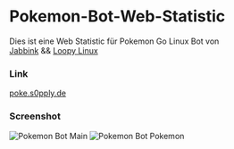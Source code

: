 # Pokemon-Bot-Web-Statistic

Dies ist eine Web Statistic für Pokemon Go Linux Bot von<br>
[Jabbink](https://github.com/jabbink/PokemonGoBot) && [Loopy Linux](https://loopy-linux.de/pokemon-go-bot/)

### Link

[poke.s0pply.de](http://poke.s0pply.de)


### Screenshot

![Pokemon Bot Main](http://poke.s0pply.de/poke1.PNG)
![Pokemon Bot Pokemon](http://poke.s0pply.de/poke2.PNG)
